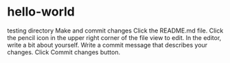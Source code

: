 # hello-world
testing directory
Make and commit changes
 Click the README.md file.
 Click the pencil icon in the upper right corner of the file view to edit.
 In the editor, write a bit about yourself.
 Write a commit message that describes your changes.
 Click Commit changes button.
